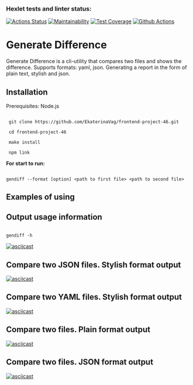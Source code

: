 ### Hexlet tests and linter status:
[![Actions Status](https://github.com/EkaterinaVag/frontend-project-46/workflows/hexlet-check/badge.svg)](https://github.com/EkaterinaVag/frontend-project-46/actions)
[![Maintainability](https://api.codeclimate.com/v1/badges/2cb9cf53b18c47db3a36/maintainability)](https://codeclimate.com/github/EkaterinaVag/frontend-project-46/maintainability)
[![Test Coverage](https://api.codeclimate.com/v1/badges/2cb9cf53b18c47db3a36/test_coverage)](https://codeclimate.com/github/EkaterinaVag/frontend-project-46/test_coverage)
[![Github Actions](https://github.com/EkaterinaVag/frontend-project-46/actions/workflows/github-actions.yml/badge.svg)](https://github.com/EkaterinaVag/frontend-project-46/actions/workflows/github-actions.yml)

# Generate Difference
Generate Difference is a cli-utility that compares two files and shows the difference.
Supports formats: yaml, json.
Generating a report in the form of plain text, stylish and json.

## Installation
Prerequisites: Node.js 
```

 git clone https://github.com/EkaterinaVag/frontend-project-46.git

 cd frontend-project-46

 make install

 npm link
```

**For start to run:**
```

gendiff --format [option] <path to first file> <path to second file>
```

## Examples of using
## Output usage information
```

gendiff -h
```
[![asciicast](https://asciinema.org/a/j6PZFYNGTxSXDByiHbPeXT5J4.svg)](https://asciinema.org/a/j6PZFYNGTxSXDByiHbPeXT5J4)

## Compare two JSON files. Stylish format output
[![asciicast](https://asciinema.org/a/uJZtcvj5kEB7KBSwj8tqjVlFk.svg)](https://asciinema.org/a/uJZtcvj5kEB7KBSwj8tqjVlFk)

## Compare two YAML files. Stylish format output
[![asciicast](https://asciinema.org/a/bGDGxV4K9ftx93rQrqQsLcLmp.svg)](https://asciinema.org/a/bGDGxV4K9ftx93rQrqQsLcLmp)

## Compare two files. Plain format output
[![asciicast](https://asciinema.org/a/YGdwbdO8zgZWQs3C9IRnJxNNp.svg)](https://asciinema.org/a/YGdwbdO8zgZWQs3C9IRnJxNNp)

## Compare two files. JSON format output
[![asciicast](https://asciinema.org/a/zc8ZbuBz4zPcB66vSEUsKKI4t.svg)](https://asciinema.org/a/zc8ZbuBz4zPcB66vSEUsKKI4t)
